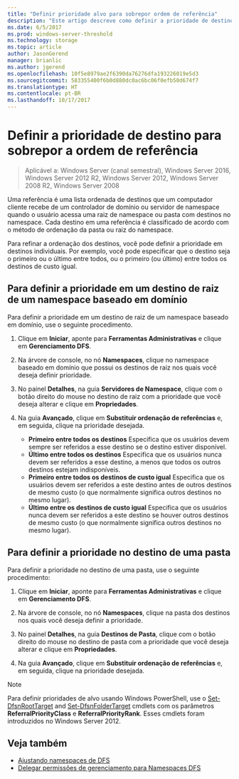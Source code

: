 ```yaml
---
title: "Definir prioridade alvo para sobrepor ordem de referência"
description: "Este artigo descreve como definir a prioridade de destino para substituir a ordenação de referência"
ms.date: 6/5/2017
ms.prod: windows-server-threshold
ms.technology: storage
ms.topic: article
author: JasonGerend
manager: brianlic
ms.author: jgerend
ms.openlocfilehash: 10f5e8979ae2f6390da76276dfa193226019e5d3
ms.sourcegitcommit: 583355400f6b0d880dc0ac6bc06f0efb50d674f7
ms.translationtype: HT
ms.contentlocale: pt-BR
ms.lasthandoff: 10/17/2017
---
```

# <a name="set-target-priority-to-override-referral-ordering"></a>Definir a prioridade de destino para sobrepor a ordem de referência

> Aplicável a: Windows Server (canal semestral), Windows Server 2016, Windows Server 2012 R2, Windows Server 2012, Windows Server 2008 R2, Windows Server 2008

Uma referência é uma lista ordenada de destinos que um computador cliente recebe de um controlador de domínio ou servidor de namespace quando o usuário acessa uma raiz de namespace ou pasta com destinos no namespace. Cada destino em uma referência é classificado de acordo com o método de ordenação da pasta ou raiz do namespace. 

Para refinar a ordenação dos destinos, você pode definir a prioridade em destinos individuais. Por exemplo, você pode especificar que o destino seja o primeiro ou o último entre todos, ou o primeiro (ou último) entre todos os destinos de custo igual.

## <a name="to-set-target-priority-on-a-root-target-for-a-domain-based-namespace"></a>Para definir a prioridade em um destino de raiz de um namespace baseado em domínio

Para definir a prioridade em um destino de raiz de um namespace baseado em domínio, use o seguinte procedimento.

1.  Clique em **Iniciar**, aponte para **Ferramentas Administrativas** e clique em **Gerenciamento DFS**.

2.  Na árvore de console, no nó **Namespaces**, clique no namespace baseado em domínio que possui os destinos de raiz nos quais você deseja definir prioridade.

3.  No painel **Detalhes**, na guia **Servidores de Namespace**, clique com o botão direito do mouse no destino de raiz com a prioridade que você deseja alterar e clique em **Propriedades**.

4.  Na guia **Avançado**, clique em **Substituir ordenação de referências** e, em seguida, clique na prioridade desejada.

    -   **Primeiro entre todos os destinos**  Especifica que os usuários devem sempre ser referidos a esse destino se o destino estiver disponível.
    -   **Último entre todos os destinos** Especifica que os usuários nunca devem ser referidos a esse destino, a menos que todos os outros destinos estejam indisponíveis.
    -   **Primeiro entre todos os destinos de custo igual**  Especifica que os usuários devem ser referidos a este destino antes de outros destinos de mesmo custo (o que normalmente significa outros destinos no mesmo lugar).
    -   **Último entre os destinos de custo igual**  Especifica que os usuários nunca devem ser referidos a este destino se houver outros destinos de mesmo custo (o que normalmente significa outros destinos no mesmo lugar).

## <a name="to-set-target-priority-on-a-folder-target"></a>Para definir a prioridade no destino de uma pasta

Para definir a prioridade no destino de uma pasta, use o seguinte procedimento:

1.  Clique em **Iniciar**, aponte para **Ferramentas Administrativas** e clique em **Gerenciamento DFS**.

2.  Na árvore de console, no nó **Namespaces**, clique na pasta dos destinos nos quais você deseja definir a prioridade.

3.  No painel **Detalhes**, na guia **Destinos de Pasta**, clique com o botão direito do mouse no destino de pasta com a prioridade que você deseja alterar e clique em **Propriedades**.

4.  Na guia **Avançado**, clique em **Substituir ordenação de referências** e, em seguida, clique na prioridade desejada.

> [!NOTE]
> Para definir prioridades de alvo usando Windows PowerShell, use o [Set-DfsnRootTarget](https://technet.microsoft.com/library/jj884266.aspx) and [Set-DfsnFolderTarget](https://technet.microsoft.com/library/jj884264.aspx) cmdlets com os parâmetros **ReferralPriorityClass** e **ReferralPriorityRank**. Esses cmdlets foram introduzidos no Windows Server 2012.

## <a name="see-also"></a>Veja também

-   [Ajustando namespaces de DFS](tuning-dfs-namespaces.md)
-   [Delegar permissões de gerenciamento para Namespaces DFS](delegate-management-permissions-for-dfs-namespaces.md)